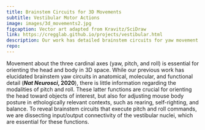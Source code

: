 ```yaml
---
title: Brainstem Circuits for 3D Movements
subtitle: Vestibular Motor Actions
image: images/3d_movements2.jpg
figcaption: Vector art adapted from Kravitz/SciDraw
link: https://cregglab.github.io/projects/vestibular.html
description: Our work has detailed brainstem circuits for yaw movement and is now exploring the less understood pitch and roll functions, crucial for head orientation and body posture, by analyzing the vestibular nuclei's role in these movements.
repo: 
---
```


Movement about the three cardinal axes (yaw, pitch, and roll) is essential for orienting the head and body in 3D space. While our previous work has elucidated brainstem yaw circuits in anatomical, molecular, and functional detail (<a href="https://cregglab.github.io/files/Cregg_NN_2020.pdf" style="text-decoration: none" target="_blank"><strong><i>Nat Neurosci</i>, 2020</strong></a>), there is little information regarding the modalities of pitch and roll. These latter functions are crucial for orienting the head toward objects of interest, but also for adjusting mouse body posture in ethologically relevant contexts, such as rearing, self-righting, and balance. To reveal brainstem circuits that execute pitch and roll commands, we are dissecting input/output connectivity of the vestibular nuclei, which are essential for these functions.
  
